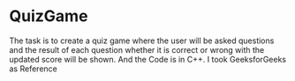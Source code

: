 # QuizGame
 
 The task is to create a quiz game where the user will be asked questions and the result of each question whether it is correct or wrong with the updated score will be shown.
 And the Code is in C++.
 I took GeeksforGeeks as Reference
